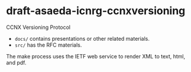 # draft-asaeda-icnrg-ccnxversioning

CCNX Versioning Protocol

- `docs/` contains presentations or other related materials.
- `src/` has the RFC materials.

The make process uses the IETF web service to render XML to text, html, and pdf.
